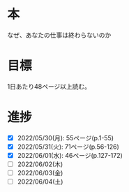 # 本
なぜ、あなたの仕事は終わらないのか

# 目標
1日あたり48ページ以上読む。

# 進捗
- [x] 2022/05/30(月): 55ページ(p.1-55)
- [x] 2022/05/31(火): 71ページ(p.56-126)
- [x] 2022/06/01(水): 46ページ(p.127-172)
- [ ] 2022/06/02(木)
- [ ] 2022/06/03(金)
- [ ] 2022/06/04(土)
